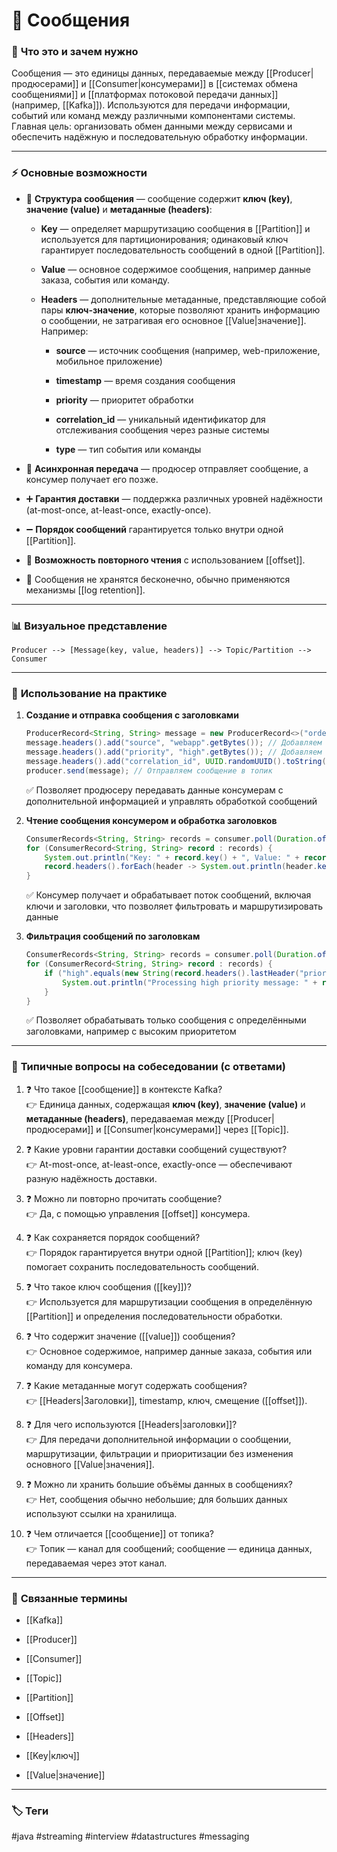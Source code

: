 # 📄 **Сообщения**

### 📝 **Что это и зачем нужно**

Сообщения — это единицы данных, передаваемые между [[Producer|продюсерами]] и [[Consumer|консумерами]] в [[системах обмена сообщениями]] и [[платформах потоковой передачи данных]] (например, [[Kafka]]). Используются для передачи информации, событий или команд между различными компонентами системы.  
Главная цель: организовать обмен данными между сервисами и обеспечить надёжную и последовательную обработку информации.

---

### ⚡ **Основные возможности**

- 📍 **Структура сообщения** — сообщение содержит **ключ (key)**, **значение (value)** и **метаданные (headers)**:
    
    - **Key** — определяет маршрутизацию сообщения в [[Partition]] и используется для партиционирования; одинаковый ключ гарантирует последовательность сообщений в одной [[Partition]].
        
    - **Value** — основное содержимое сообщения, например данные заказа, события или команду.
        
    - **Headers** — дополнительные метаданные, представляющие собой пары **ключ-значение**, которые позволяют хранить информацию о сообщении, не затрагивая его основное [[Value|значение]]. Например:
        
        - **source** — источник сообщения (например, web-приложение, мобильное приложение)
            
        - **timestamp** — время создания сообщения
            
        - **priority** — приоритет обработки
            
        - **correlation_id** — уникальный идентификатор для отслеживания сообщения через разные системы
            
        - **type** — тип события или команды
            
- 🔑 **Асинхронная передача** — продюсер отправляет сообщение, а консумер получает его позже.
    
- ➕ **Гарантия доставки** — поддержка различных уровней надёжности (at-most-once, at-least-once, exactly-once).
    
- ➖ **Порядок сообщений** гарантируется только внутри одной [[Partition]].
    
- 🔄 **Возможность повторного чтения** с использованием [[offset]].
    
- 🚫 Сообщения не хранятся бесконечно, обычно применяются механизмы [[log retention]].
    

---

### 📊 **Визуальное представление**

```
Producer --> [Message(key, value, headers)] --> Topic/Partition --> Consumer
```

---

### 💼 **Использование на практике**

1. **Создание и отправка сообщения с заголовками**
    
    ```java
    ProducerRecord<String, String> message = new ProducerRecord<>("orders", "orderKey", "Order data"); // Создаём сообщение с ключом и значением
    message.headers().add("source", "webapp".getBytes()); // Добавляем источник сообщения
    message.headers().add("priority", "high".getBytes()); // Добавляем приоритет
    message.headers().add("correlation_id", UUID.randomUUID().toString().getBytes()); // Добавляем уникальный идентификатор
    producer.send(message); // Отправляем сообщение в топик
    ```
    
    ✅ Позволяет продюсеру передавать данные консумерам с дополнительной информацией и управлять обработкой сообщений
    
2. **Чтение сообщения консумером и обработка заголовков**
    
    ```java
    ConsumerRecords<String, String> records = consumer.poll(Duration.ofMillis(100)); // Получаем сообщения
    for (ConsumerRecord<String, String> record : records) {
        System.out.println("Key: " + record.key() + ", Value: " + record.value()); // Обрабатываем ключ и значение
        record.headers().forEach(header -> System.out.println(header.key() + ": " + new String(header.value()))); // Выводим все заголовки
    }
    ```
    
    ✅ Консумер получает и обрабатывает поток сообщений, включая ключи и заголовки, что позволяет фильтровать и маршрутизировать данные
    
3. **Фильтрация сообщений по заголовкам**
    
    ```java
    ConsumerRecords<String, String> records = consumer.poll(Duration.ofMillis(100));
    for (ConsumerRecord<String, String> record : records) {
        if ("high".equals(new String(record.headers().lastHeader("priority").value()))) {
            System.out.println("Processing high priority message: " + record.value());
        }
    }
    ```
    
    ✅ Позволяет обрабатывать только сообщения с определёнными заголовками, например с высоким приоритетом
    

---

### 🎯 **Типичные вопросы на собеседовании (с ответами)**

1. ❓ Что такое [[сообщение]] в контексте Kafka?  
    👉 Единица данных, содержащая **ключ (key)**, **значение (value)** и **метаданные (headers)**, передаваемая между [[Producer|продюсерами]] и [[Consumer|консумерами]] через [[Topic]].
    
2. ❓ Какие уровни гарантии доставки сообщений существуют?  
    👉 At-most-once, at-least-once, exactly-once — обеспечивают разную надёжность доставки.
    
3. ❓ Можно ли повторно прочитать сообщение?  
    👉 Да, с помощью управления [[offset]] консумера.
    
4. ❓ Как сохраняется порядок сообщений?  
    👉 Порядок гарантируется внутри одной [[Partition]]; ключ (key) помогает сохранить последовательность сообщений.
    
5. ❓ Что такое ключ сообщения ([[key]])?  
    👉 Используется для маршрутизации сообщения в определённую [[Partition]] и определения последовательности обработки.
    
6. ❓ Что содержит значение ([[value]]) сообщения?  
    👉 Основное содержимое, например данные заказа, события или команду для консумера.
    
7. ❓ Какие метаданные могут содержать сообщения?  
    👉 [[Headers|Заголовки]], timestamp, ключ, смещение ([[offset]]).
    
8. ❓ Для чего используются [[Headers|заголовки]]?  
    👉 Для передачи дополнительной информации о сообщении, маршрутизации, фильтрации и приоритизации без изменения основного [[Value|значения]].
    
9. ❓ Можно ли хранить большие объёмы данных в сообщениях?  
    👉 Нет, сообщения обычно небольшие; для больших данных используют ссылки на хранилища.
    
10. ❓ Чем отличается [[сообщение]] от топика?  
    👉 Топик — канал для сообщений; сообщение — единица данных, передаваемая через этот канал.
    

---

### 🔗 **Связанные термины**

- [[Kafka]]
    
- [[Producer]]
    
- [[Consumer]]
    
- [[Topic]]
    
- [[Partition]]
    
- [[Offset]]
    
- [[Headers]]
    
- [[Key|ключ]]
    
- [[Value|значение]]
    

---

### 🏷 **Теги**

#java #streaming #interview #datastructures #messaging
